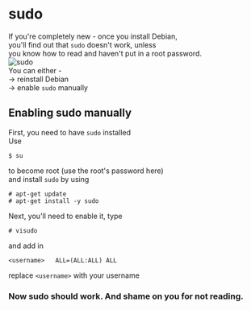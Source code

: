 # sudo

If you're completely new - once you install Debian,  
you'll find out that `sudo` doesn't work, unless  
you know how to read and haven't put in a root password.  
![sudo](https://national-shitposting.agency/i/hbqnsm.png)  
You can either -  
-> reinstall Debian  
-> enable `sudo` manually  

## Enabling sudo manually

First, you need to have `sudo` installed  
Use
```
$ su
```
to become root (use the root's password here)  
and install `sudo` by using  
```
# apt-get update
# apt-get install -y sudo
```
Next, you'll need to enable it, type  
```
# visudo
```
and add in
```
<username>   ALL=(ALL:ALL) ALL
```
replace `<username>` with your username  

### Now sudo should work. And shame on you for not reading. 
